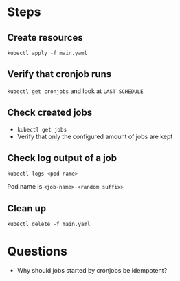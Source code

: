 # Steps

## Create resources

`kubectl apply -f main.yaml`

## Verify that cronjob runs

`kubectl get cronjobs` and look at `LAST SCHEDULE`

## Check created jobs

- `kubectl get jobs`
- Verify that only the configured amount of jobs are kept

## Check log output of a job

`kubectl logs <pod name>`

Pod name is `<job-name>-<random suffix>`

## Clean up

`kubectl delete -f main.yaml`

# Questions

- Why should jobs started by cronjobs be idempotent?
